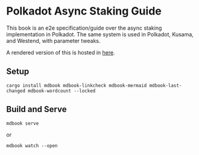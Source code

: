 # Polkadot Async Staking Guide

This book is an e2e specification/guide over the async staking implementation in Polkadot. The same system is used in Polkadot, Kusama, and Westend, with parameter tweaks.

A rendered version of this is hosted in [here](https://paritytech.github.io).

## Setup

```
cargo install mdbook mdbook-linkcheck mdbook-mermaid mdbook-last-changed mdbook-wordcount --locked
```

## Build and Serve

```
mdbook serve
```

or

```
mdbook watch --open
```
